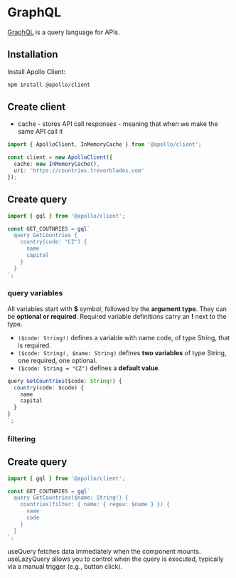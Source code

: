 # GraphQL

[GraphQL](https://graphql.org/) is a query language for APIs.

## Installation

Install Apollo Client:
```bash
npm install @apollo/client
```

## Create client

- cache - stores API call responses - meaning that when we make the same API call it 

```ts
import { ApolloClient, InMemoryCache } from '@apollo/client';

const client = new ApolloClient({
  cache: new InMemoryCache(),
  uri: 'https://countries.trevorblades.com'
});
```

## Create query

```ts
import { gql } from '@apollo/client';

const GET_COUTNRIES = gql`
  query GetCountries {
    country(code: "CZ") {
      name
      capital
    }
  }
`;
```

### query variables

All variables start with **$** symbol, followed by the **argument type**. They can be **optional or required**.
Required variable definitions carry an **!** next to the type.

- `($code: String!)` defines a variable with name code, of type String, that is required.
- `($code: String!, $name: String)` defines **two variables** of type String, one required, one optional.
- `($code: String = "CZ")` defines a **default value**.

```ts
query GetCountries($code: String!) {
  country(code: $code) {
    name
    capital
  }
}
`;
```

### filtering


## Create query

```ts
import { gql } from '@apollo/client';

const GET_COUTNRIES = gql`
  query GetCountries($name: String!) {
    countries(filter: { name: { regex: $name } }) {
      name
      code
    }
  }
`;
```

useQuery fetches data immediately when the component mounts.
useLazyQuery allows you to control when the query is executed, typically via a manual trigger (e.g., button click).

